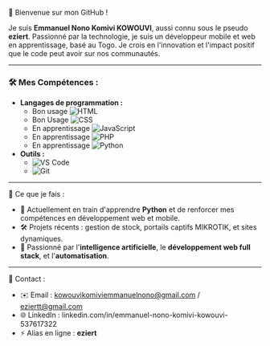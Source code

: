  👋 Bienvenue sur mon GitHub !

Je suis **Emmanuel Nono Komivi KOWOUVI**, aussi connu sous le pseudo **eziert**. Passionné par la technologie, je suis un développeur mobile et web en apprentissage, basé au Togo. Je crois en l'innovation et l'impact positif que le code peut avoir sur nos communautés.

---


### 🛠️ Mes Compétences :
- **Langages de programmation :**
  - Bon usage  ![HTML](https://img.shields.io/badge/HTML-E34F26?style=for-the-badge&logo=html5&logoColor=white)
  - Bon Usage ![CSS](https://img.shields.io/badge/CSS-1572B6?style=for-the-badge&logo=css3&logoColor=white)
  - En apprentissage ![JavaScript](https://img.shields.io/badge/JavaScript-F7DF1E?style=for-the-badge&logo=javascript&logoColor=black)
  - En apprentissage ![PHP](https://img.shields.io/badge/PHP-777BB4?style=for-the-badge&logo=php&logoColor=white)
  - En apprentissage ![Python](https://img.shields.io/badge/Python-3776AB?style=for-the-badge&logo=python&logoColor=white)
- **Outils :**
  - ![VS Code](https://img.shields.io/badge/VS%20Code-007ACC?style=for-the-badge&logo=visual-studio-code&logoColor=white)
  - ![Git](https://img.shields.io/badge/Git-F05032?style=for-the-badge&logo=git&logoColor=white)

---

 🌱 Ce que je fais :
- 🔧 Actuellement en train d'apprendre **Python** et de renforcer mes compétences en développement web et mobile.
- 🛠️ Projets récents : gestion de stock, portails captifs MIKROTIK, et sites dynamiques.
- 🌟 Passionné par l'**intelligence artificielle**, le **développement web full stack**, et l'**automatisation**.

---

 🤝 Contact :
- ✉️ Email : kowouvikomiviemmanuelnono@gmail.com / eziertt@gmail.com  
- 🌐 LinkedIn : linkedin.com/in/emmanuel-nono-komivi-kowouvi-537617322
- ⚡ Alias en ligne : **eziert**

